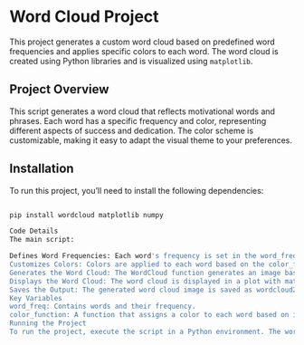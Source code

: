 # Word Cloud Project

This project generates a custom word cloud based on predefined word frequencies and applies specific colors to each word. The word cloud is created using Python libraries and is visualized using `matplotlib`.

## Project Overview

This script generates a word cloud that reflects motivational words and phrases. Each word has a specific frequency and color, representing different aspects of success and dedication. The color scheme is customizable, making it easy to adapt the visual theme to your preferences.

## Installation

To run this project, you’ll need to install the following dependencies:
```bash

pip install wordcloud matplotlib numpy

Code Details
The main script:

Defines Word Frequencies: Each word's frequency is set in the word_freq dictionary.
Customizes Colors: Colors are applied to each word based on the color_function.
Generates the Word Cloud: The WordCloud function generates an image based on frequencies and color preferences.
Displays the Word Cloud: The word cloud is displayed in a plot with matplotlib.
Saves the Output: The generated word cloud image is saved as wordcloud2.png.
Key Variables
word_freq: Contains words and their frequency.
color_function: A function that assigns a color to each word based on its name.
Running the Project
To run the project, execute the script in a Python environment. The word cloud image will display on your screen and be saved as wordcloud2.png in the current directory.

